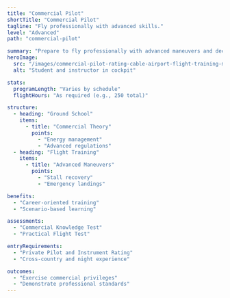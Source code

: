 ```yaml
---
title: "Commercial Pilot"
shortTitle: "Commercial Pilot"
tagline: "Fly professionally with advanced skills."
level: "Advanced"
path: "commercial-pilot"

summary: "Prepare to fly professionally with advanced maneuvers and decision-making."
heroImage:
  src: "/images/commercial-pilot-rating-cable-airport-flight-training-mcfly.jpg"
  alt: "Student and instructor in cockpit"

stats:
  programLength: "Varies by schedule"
  flightHours: "As required (e.g., 250 total)"

structure:
  - heading: "Ground School"
    items:
      - title: "Commercial Theory"
        points:
          - "Energy management"
          - "Advanced regulations"
  - heading: "Flight Training"
    items:
      - title: "Advanced Maneuvers"
        points:
          - "Stall recovery"
          - "Emergency landings"

benefits:
  - "Career-oriented training"
  - "Scenario-based learning"

assessments:
  - "Commercial Knowledge Test"
  - "Practical Flight Test"

entryRequirements:
  - "Private Pilot and Instrument Rating"
  - "Cross-country and night experience"

outcomes:
  - "Exercise commercial privileges"
  - "Demonstrate professional standards"
---
```

